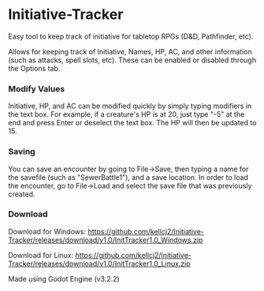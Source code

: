 # Initiative-Tracker
Easy tool to keep track of initiative for tabletop RPGs (D&amp;D, Pathfinder, etc).

Allows for keeping track of Initiative, Names, HP, AC, and other information (such as attacks, spell slots, etc). These can be enabled or disabled through the Options tab.

### Modify Values
Initiative, HP, and AC can be modified quickly by simply typing modifiers in the text box.
For example, if a creature's HP is at 20, just type "-5" at the end and press Enter or deselect the text box. The HP will then be updated to 15.

### Saving
You can save an encounter by going to File->Save, then typing a name for the savefile (such as "SewerBattle1"), and a save location.
In order to load the encounter, go to File->Load and select the save file that was previously created.


### Download
Download for Windows:
https://github.com/kellcj2/Initiative-Tracker/releases/download/v1.0/InitTracker1.0_Windows.zip

Download for Linux:
https://github.com/kellcj2/Initiative-Tracker/releases/download/v1.0/InitTracker1.0_Linux.zip


Made using Godot Engine (v3.2.2)
